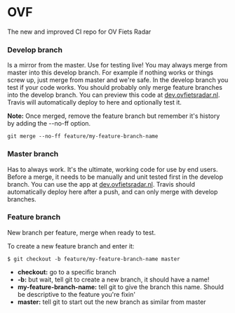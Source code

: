 # OVF
The new and improved CI repo for OV Fiets Radar


### Develop branch
Is a mirror from the master. Use for testing live! You may always merge from master into this develop branch. For example if nothing works or things screw up, just merge from master and we're safe. In the develop branch you test if your code works. You should probably only merge feature branches into the develop branch. You can preview this code at [dev.ovfietsradar.nl](http://dev.ovfietsradar.nl). Travis will automatically deploy to here and optionally test it.

**Note:** Once merged, remove the feature branch but remember it's history by adding the --no-ff option.

`git merge --no-ff feature/my-feature-branch-name`



### Master branch
Has to always work. It's the ultimate, working code for use by end users. Before a merge, it needs to be manually and unit tested first in the develop branch. You can use the app at [dev.ovfietsradar.nl](http://dev.ovfietsradar.nl). Travis should automatically deploy here after a push, and can only merge with develop branches.



### Feature branch
New branch per feature, merge when ready to test. 

To create a new feature branch and enter it:

`$ git checkout -b feature/my-feature-branch-name master`
- **checkout:** go to a specific branch
- **-b:** but wait, tell git to create a new branch, it should have a name!
- **my-feature-branch-name:** tell git to give the branch this name. Should be descriptive to the feature you're fixin'
- **master:** tell git to start out the new branch as similar from master
